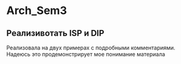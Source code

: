 # Arch_Sem3
## Реализивотать ISP и DIP

Реализовала на двух примерах с подробными комментариями. Надеюсь это продемонстрирует мое понимание материала
